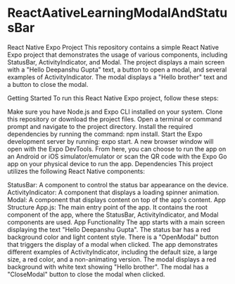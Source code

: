 # ReactAativeLearningModalAndStatusBar
React Native Expo Project
This repository contains a simple React Native Expo project that demonstrates the usage of various components, including StatusBar, ActivityIndicator, and Modal. The project displays a main screen with a "Hello Deepanshu Gupta" text, a button to open a modal, and several examples of ActivityIndicator. The modal displays a "Hello brother" text and a button to close the modal.

Getting Started
To run this React Native Expo project, follow these steps:

Make sure you have Node.js and Expo CLI installed on your system.
Clone this repository or download the project files.
Open a terminal or command prompt and navigate to the project directory.
Install the required dependencies by running the command: npm install.
Start the Expo development server by running: expo start.
A new browser window will open with the Expo DevTools. From here, you can choose to run the app on an Android or iOS simulator/emulator or scan the QR code with the Expo Go app on your physical device to run the app.
Dependencies
This project utilizes the following React Native components:

StatusBar: A component to control the status bar appearance on the device.
ActivityIndicator: A component that displays a loading spinner animation.
Modal: A component that displays content on top of the app's content.
App Structure
App.js: The main entry point of the app. It contains the root component of the app, where the StatusBar, ActivityIndicator, and Modal components are used.
App Functionality
The app starts with a main screen displaying the text "Hello Deepanshu Gupta".
The status bar has a red background color and light content style.
There is a "OpenModal" button that triggers the display of a modal when clicked.
The app demonstrates different examples of ActivityIndicator, including the default size, a large size, a red color, and a non-animating version.
The modal displays a red background with white text showing "Hello brother".
The modal has a "CloseModal" button to close the modal when clicked.
